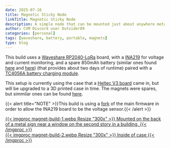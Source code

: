 ```yaml
---
date: 2025-07-16
title: Magnetic Sticky Node
linkTitle: Magnetic Sticky Node
description: A simple node that can be mounted just about anywhere metal and lasts for a couple days on charge
author: CVM Discord user Outsider89
categories: [personal]
tags: [waveshare, battery, portable, magnets]
type: blog
---
```


This build uses a [Waveshare RP2040-LoRa](https://www.amazon.com/RP2040-LoRa-Development-Integrates-Long-Range-Communication/dp/B0CSFG65MS) board, with a [INA219](https://www.adafruit.com/product/904) for voltage and current monitoring, and a spare 850mAh battery (similar ones found [here](https://www.amazon.com/s?k=3.7V+850mAh+LiPo+battery) and [here](https://www.adafruit.com/category/574)) (that provides about two days of runtime) paired with a [TC4056A battery charging module](https://www.amazon.com/dp/B0C5QS83QK).

This setup is currently using the case that a [Heltec V3 board](https://heltec.org/project/wifi-lora-32-v3/) came in, but will be upgraded to a 3D printed case in time. The magnets were spares, but simmilar ones can be found [here](https://www.amazon.com/s?k=small+magnets+strong&crid=5PRK3IIHVH55&sprefix=small+magnet%2Caps%2C1944&ref=nb_sb_ss_p13n-pd-dpltr-ranker_5_12).

{{< alert title="NOTE" >}}This build is using a [fork](https://github.com/wel97459/firmware-meshtastic) of the main firmware in order to allow the INA219 board to be the voltage sensor.{{< /alert >}}

<div class="row row-cols-1 row-cols-sm-2 row-cols-md-3 g-4">
  <div class="col text-center">
    <a href="magnet-build-1.webp" target="_blank">
      {{< imgproc magnet-build-1.webp Resize "300x" >}}
      Mounted on the back of a metal sign near a window on the second story in a building.
      {{< /imgproc >}}
    </a>
  </div>
  <div class="col text-center">
    <a href="magnet-build-2.webp" target="_blank">
      {{< imgproc magnet-build-2.webp Resize "300x" >}}
      Inside of case
      {{< /imgproc >}}
    </a>
  </div>
</div>